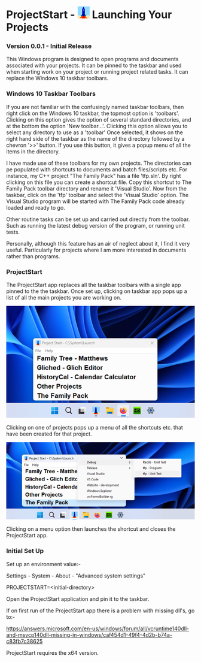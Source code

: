 # ProjectStart - ![ProjectStart logo](./images/launch32x32.png) Launching Your Projects

### Version 0.0.1 - Initial Release

This Windows program is designed to open programs and documents
associated with your projects.
It can be pinned to the taskbar and used when starting work on your project
or running project related tasks.
It can replace the Windows 10 taskbar toolbars.

### Windows 10 Taskbar Toolbars

If you are not familiar with the confusingly named taskbar toolbars,
then right click on the Windows 10 taskbar,
the topmost option is 'toolbars'.
Clicking on this option gives the option of several standard directories,
and at the bottom the option 'New toolbar...'.
Clicking this option allows you to select any directory to use as a 'toolbar'
Once selected, it shows on the right hand side of the taskbar
as the name of the directory followed by a chevron '>>' button.
If you use this button, it gives a popup menu of all the items in the directory.

I have made use of these toolbars for my own projects.
The directories can pe populated with shortcuts to documents
and batch files/scripts etc.
For instance, my C++ project "The Family Pack" has a file 'tfp.sln'.
By right clicking on this file you can create a shortcut file.
Copy this shortcut to The Family Pack toolbar directory
and rename it 'Visual Studio'.
Now from the taskbar, click on the 'tfp' toolbar
and select the 'Visual Studio' option.
The Visual Studio program will be started
with The Family Pack code already loaded and ready to go.

Other routine tasks can be set up and carried out directly from the toolbar.
Such as running the latest debug version of the program,
or running unit tests.

Personally, although this feature has an air of neglect about it,
I find it very useful.
Particularly for projects where I am more interested in documents
rather than programs.

### ProjectStart

The ProjectStart app replaces all the taskbar toolbars
with a single app pinned to the the taskbar.
Once set up, clicking on taskbar app pops up
a list of all the main projects you are working on.

![ProjectStart App](./images/Screenshot1.png)

Clicking on one of projects pops up a menu of all the shortcuts etc.
that have been created for that project.

![ProjectStart App](./images/Screenshot2.png)

Clicking on a menu option then launches the shortcut
and closes the ProjectStart app.

### Initial Set Up

Set up an environment value:-

Settings - System - About - "Advanced system settings"

PROJECTSTART=\<initial-directory>

Open the ProjectStart application and pin it to the taskbar.

If on first run of the ProjectStart app
there is a problem with missing dll's, go to:-

https://answers.microsoft.com/en-us/windows/forum/all/vcruntime140dll-and-msvcp140dll-missing-in-windows/caf454d1-49f4-4d2b-b74a-c83fb7c38625

ProjectStart requires the x64 version. 
